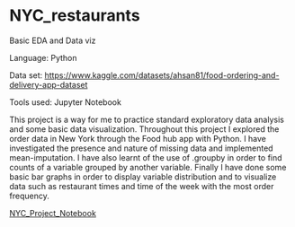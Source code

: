 # NYC_restaurants
Basic EDA and Data viz

Language: Python

Data set: https://www.kaggle.com/datasets/ahsan81/food-ordering-and-delivery-app-dataset

Tools used: Jupyter Notebook

This project is a way for me to practice standard exploratory data analysis and some basic data visualization. Throughout this project I explored the order data in New York through the Food hub app with Python. I have investigated the presence and nature of missing data and implemented mean-imputation. I have also learnt of the use of .groupby in order to find counts of a variable grouped by another variable. Finally I have done some basic bar graphs in order to display variable distribution and to visualize data such as restaurant times and time of the week with the most order frequency.

[NYC_Project_Notebook](https://github.com/JericoEndaya/NYC_restaurants/blob/main/nyc_project.ipynb)
